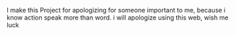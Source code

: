 I make this Project for apologizing for someone important to me, because i know action speak more than word. i will apologize using this web, wish me luck
